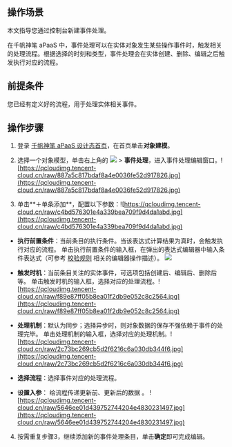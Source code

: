 ## 操作场景

本文指导您通过控制台新建事件处理。

在千帆神笔 aPaaS 中，事件处理可以在实体对象发生某些操作事件时，触发相关的处理流程。根据选择的时刻和类型，事件处理会在实体创建、删除、编辑之后触发执行对应的流程。


## 前提条件

您已经有定义好的流程，用于处理实体相关事件。


## 操作步骤

1. 登录 [千帆神笔 aPaaS 设计态首页](https://apaas.cloud.tencent.com/)，在首页单击**对象建模**。
2. 选择一个对象模型，单击右上角的 ![](https://qcloudimg.tencent-cloud.cn/raw/c66ac96c5804b6ac6062d77f6bbd9ff6.png) > **事件处理**，进入事件处理编辑窗口。![https://qcloudimg.tencent-cloud.cn/raw/887a5c817bdaf8a4e0036fe52d917826.jpg](https://qcloudimg.tencent-cloud.cn/raw/887a5c817bdaf8a4e0036fe52d917826.jpg)

3. 单击**＋单条添加**，配置以下参数：![https://qcloudimg.tencent-cloud.cn/raw/c4bd576301e4a339bea709f9d4da1abd.jpg](https://qcloudimg.tencent-cloud.cn/raw/c4bd576301e4a339bea709f9d4da1abd.jpg)

  - **执行前置条件**：当前条目的执行条件。当该表达式计算结果为真时，会触发执行对应的流程。
    单击执行前置条件的输入框，在弹出的表达式编辑器中输入条件表达式（可参考 [校验规则](https://cloud.tencent.com/document/product/1365/67956) 相关的编辑器操作描述）。
    ![](https://qcloudimg.tencent-cloud.cn/raw/ed0345fbba023a71b94d8c30468de8ec.jpg)
  - **触发时机**：当前条目关注的实体事件，可选项包括创建后、编辑后、删除后等。 
    单击触发时机的输入框，选择对应的处理流程。![https://qcloudimg.tencent-cloud.cn/raw/f89e87ff05b8ea01f2db9e052c8c2564.jpg](https://qcloudimg.tencent-cloud.cn/raw/f89e87ff05b8ea01f2db9e052c8c2564.jpg)

  - **处理机制**：默认为同步；选择异步时，则对象数据的保存不强依赖于事件的处理完毕。 
    单击处理机制的输入框，选择对应的处理机制。![https://qcloudimg.tencent-cloud.cn/raw/2c73bc269cb5d2f6216c6a030db344f6.jpg](https://qcloudimg.tencent-cloud.cn/raw/2c73bc269cb5d2f6216c6a030db344f6.jpg)
  - **选择流程**：选择事件对应的处理流程。
  - **设置入参**： 给流程传递更新前、更新后的数据 。 ![https://qcloudimg.tencent-cloud.cn/raw/5646ee01d439752744204e4830231497.jpg](https://qcloudimg.tencent-cloud.cn/raw/5646ee01d439752744204e4830231497.jpg)

4. 按需重复步骤3，继续添加新的事件处理条目，单击**确定**即可完成编辑。
